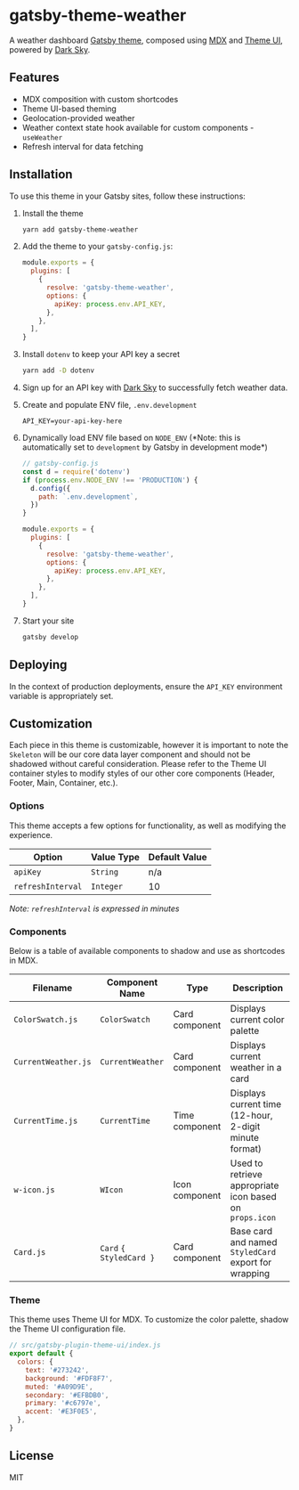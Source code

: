 # gatsby-theme-weather

A weather dashboard [Gatsby theme](https://www.gatsbyjs.org/docs/themes/), composed using [MDX](https://mdxjs.com/) and [Theme UI](https://theme-ui.com/), powered by [Dark Sky](https://darksky.net/dev).

## Features

- MDX composition with custom shortcodes
- Theme UI-based theming
- Geolocation-provided weather
- Weather context state hook available for custom components - `useWeather`
- Refresh interval for data fetching

## Installation

To use this theme in your Gatsby sites, follow these instructions:

1. Install the theme

   ```sh
   yarn add gatsby-theme-weather
   ```

2. Add the theme to your `gatsby-config.js`:

   ```js
   module.exports = {
     plugins: [
       {
         resolve: 'gatsby-theme-weather',
         options: {
           apiKey: process.env.API_KEY,
         },
       },
     ],
   }
   ```

3. Install `dotenv` to keep your API key a secret

   ```sh
   yarn add -D dotenv
   ```

4. Sign up for an API key with [Dark Sky](https://darksky.net/dev) to successfully fetch weather data.

5. Create and populate ENV file, `.env.development`

   ```text
   API_KEY=your-api-key-here
   ```

6. Dynamically load ENV file based on `NODE_ENV` (\*Note: this is automatically set to `development` by Gatsby in development mode\*)

   ```js
   // gatsby-config.js
   const d = require('dotenv')
   if (process.env.NODE_ENV !== 'PRODUCTION') {
     d.config({
       path: `.env.development`,
     })
   }

   module.exports = {
     plugins: [
       {
         resolve: 'gatsby-theme-weather',
         options: {
           apiKey: process.env.API_KEY,
         },
       },
     ],
   }
   ```

7. Start your site

   ```sh
   gatsby develop
   ```

## Deploying

In the context of production deployments, ensure the `API_KEY` environment variable is appropriately set.

## Customization

Each piece in this theme is customizable, however it is important to note the `Skeleton` will be our core data layer component and should not be shadowed without careful consideration. Please refer to the Theme UI container styles to modify styles of our other core components (Header, Footer, Main, Container, etc.).

### Options

This theme accepts a few options for functionality, as well as modifying the experience.

| Option            | Value Type | Default Value |
| ----------------- | ---------- | ------------- |
| `apiKey`          | `String`   | n/a           |
| `refreshInterval` | `Integer`  | 10            |

_Note: `refreshInterval` is expressed in minutes_

### Components

Below is a table of available components to shadow and use as shortcodes in MDX.

| Filename            | Component Name          | Type           | Description                                             |
| ------------------- | ----------------------- | -------------- | ------------------------------------------------------- |
| `ColorSwatch.js`    | `ColorSwatch`           | Card component | Displays current color palette                          |
| `CurrentWeather.js` | `CurrentWeather`        | Card component | Displays current weather in a card                      |
| `CurrentTime.js`    | `CurrentTime`           | Time component | Displays current time (12-hour, 2-digit minute format)  |
| `w-icon.js`         | `WIcon`                 | Icon component | Used to retrieve appropriate icon based on `props.icon` |
| `Card.js`           | `Card` `{ StyledCard }` | Card component | Base card and named `StyledCard` export for wrapping    |

### Theme

This theme uses Theme UI for MDX. To customize the color palette, shadow the Theme UI configuration file.

```js
// src/gatsby-plugin-theme-ui/index.js
export default {
  colors: {
    text: '#273242',
    background: '#FDF8F7',
    muted: '#A09D9E',
    secondary: '#EFBDB0',
    primary: '#c6797e',
    accent: '#E3F0E5',
  },
}
```

## License

MIT
